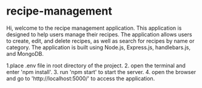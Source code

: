 # recipe-management

Hi, welcome to the recipe management application. This application is designed to help users manage their recipes. The application allows users to create, edit, and delete recipes, as well as search for recipes by name or category. The application is built using Node.js, Express.js, handlebars.js, and MongoDB.

1.place .env file in root directory of the project. 2. open the terminal and enter 'npm install'. 3. run 'npm start' to start the server. 4. open the browser and go to 'http://localhost:5000/' to access the application.
